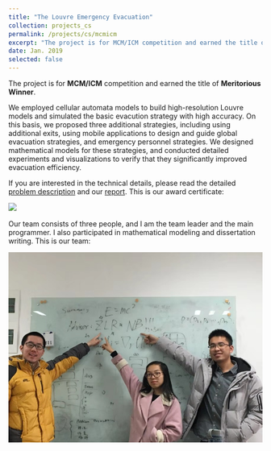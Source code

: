 ```yaml
---
title: "The Louvre Emergency Evacuation"
collection: projects_cs
permalink: /projects/cs/mcmicm
excerpt: "The project is for MCM/ICM competition and earned the title of Meritorious Winner. We employed cellular automata models to build high-resolution Louvre models and simulated the basic evacution strategy with high accuracy. On this basis, we proposed three additional strategies, including using additional exits, using mobile applications to design and guide global evacuation strategies, and emergency personnel strategies. We designed mathematical models for these strategies, and conducted detailed experiments and visualizations to verify that they significantly improved evacuation efficiency."
date: Jan. 2019
selected: false
---
```


The project is for **MCM/ICM** competition and earned the title of **Meritorious Winner**.

We employed cellular automata models to build high-resolution Louvre models and simulated the basic evacution strategy with high accuracy. On this basis, we proposed three additional strategies, including using additional exits, using mobile applications to design and guide global evacuation strategies, and emergency personnel strategies. We designed mathematical models for these strategies, and conducted detailed experiments and visualizations to verify that they significantly improved evacuation efficiency.

If you are interested in the technical details, please read the detailed [problem description](http://www.mathmodels.org/Problems/2019/ICM-D/index.html) and our [report](/files/mcmicm_report.pdf). This is our award certificate:

![](/images/mcmicm_staff.png)

Our team consists of three people, and I am the team leader and the main programmer. I also participated in mathematical modeling and dissertation writing. This is our team:

![](/images/mcmicm_staff.jpg)
